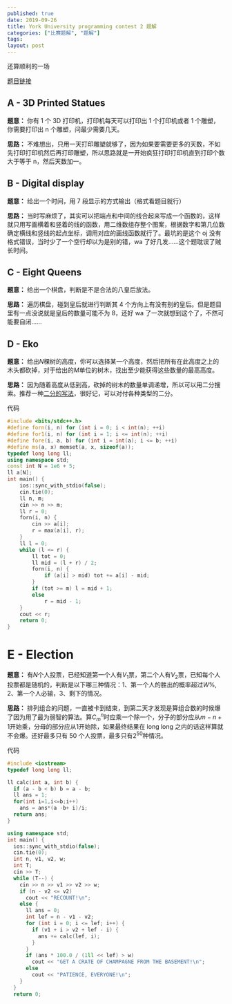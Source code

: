 ```yaml
---
published: true
date: 2019-09-26
title: York University programming contest 2 题解
categories: ["比赛题解", "题解"]
tags: 
layout: post
---
```

还算顺利的一场

[题目链接](https://open.kattis.com/contests/s4m8pb/problems)
## A - 3D Printed Statues

**题意：** 你有 1 个 3D 打印机，打印机每天可以打印出 1 个打印机或者 1 个雕塑，你需要打印出 n 个雕塑，问最少需要几天。

**思路：** 不难想出，只用一天打印雕塑就够了，因为如果要需要更多的天数，不如先打印打印机然后再打印雕塑，所以思路就是一开始疯狂打印打印机直到打印个数大于等于 n，然后天数加一。

## B - Digital display

**题意：** 给出一个时间，用 7 段显示的方式输出（格式看题目就行）

**思路：** 当时写麻烦了，其实可以把端点和中间的线合起来写成一个函数的，这样就只用写画横着和竖着的线的函数，用二维数组存整个图案，根据数字和第几位数确定横线和竖线的起点坐标，调用对应的画线函数就行了。最坑的是这个 oj 没有格式错误，当时少了一个空行却以为是别的错，wa 了好几发……这个题耽误了贼长时间。

## C - Eight Queens

**题意：** 给出一个棋盘，判断是不是合法的八皇后放法。

**思路：** 遍历棋盘，碰到皇后就进行判断其 4 个方向上有没有别的皇后。但是题目里有一点没说就是皇后的数量可能不为 8，还好 wa 了一次就想到这个了，不然可能要自闭……

## D - Eko

**题意：** 给出$N$棵树的高度，你可以选择某一个高度，然后把所有在此高度之上的木头都砍掉，对于给出的$M$单位的树木，找出至少能获得这些数量的最高高度。

**思路：** 因为随着高度从低到高，砍掉的树木的数量单调递增，所以可以用二分搜索。推荐一种[二分的写法](https://www.cnblogs.com/luoxn28/p/5767571.html)，很好记，可以对付各种类型的二分。

代码

```cpp
#include <bits/stdc++.h>
#define forn(i, n) for (int i = 0; i < int(n); ++i)
#define for1(i, n) for (int i = 1; i <= int(n); ++i)
#define fore(i, a, b) for (int i = int(a); i <= b; ++i)
#define ms(a, x) memset(a, x, sizeof(a));
typedef long long ll;
using namespace std;
const int N = 1e6 + 5;
ll a[N];
int main() {
    ios::sync_with_stdio(false);
    cin.tie(0);
    ll n, m;
    cin >> n >> m;
    ll r = 0;
    forn(i, n) {
        cin >> a[i];
        r = max(a[i], r);
    }
    ll l = 0;
    while (l <= r) {
        ll tot = 0;
        ll mid = (l + r) / 2;
        forn(i, n) {
            if (a[i] > mid) tot += a[i] - mid;
        }
        if (tot >= m) l = mid + 1;
        else
            r = mid - 1;
    }
    cout << r;
    return 0;
}
```
# E - Election

**题意：** 有$N$个人投票，已经知道第一个人有$V_1$票，第二个人有$V_2$票，已知每个人投票都是随机的，判断是以下哪三种情况：1、第一个人的胜出的概率超过$W\%$, 2、第一个人必输，3、剩下的情况。

**思路：** 排列组合的问题，一直被卡到结束，到第二天才发现是算组合数的时候爆了因为用了最为弱智的算法。算$C_m^n$时应乘一个除一个，分子的部分应从$m-n+1$开始乘，分母的部分应从$1$开始除，如果最终结果在 long long 之内的话这样算就不会爆。还好最多只有 50 个人投票，最多只有$2^{50}$种情况。

代码

```cpp
#include <iostream>
typedef long long ll;

ll calc(int a, int b) {
  if (a - b < b) b = a - b;
  ll ans = 1;
  for(int i=1,i<=b;i++) 
    ans = ans*(a -b+ i)/i;
  return ans;
}

using namespace std;
int main() {
  ios::sync_with_stdio(false);
  cin.tie(0);
  int n, v1, v2, w;
  int T;
  cin >> T;
  while (T--) {
    cin >> n >> v1 >> v2 >> w;
    if (n - v2 <= v2)
      cout << "RECOUNT!\n";
    else {
      ll ans = 0;
      int lef = n - v1 - v2;
      for (int i = 0; i <= lef; i++) {
        if (v1 + i > v2 + lef - i) {
          ans += calc(lef, i);
        }
      }
      if (ans * 100.0 / (1ll << lef) > w)
        cout << "GET A CRATE OF CHAMPAGNE FROM THE BASEMENT!\n";
      else
        cout << "PATIENCE, EVERYONE!\n";
    }
  }
  return 0;
```
